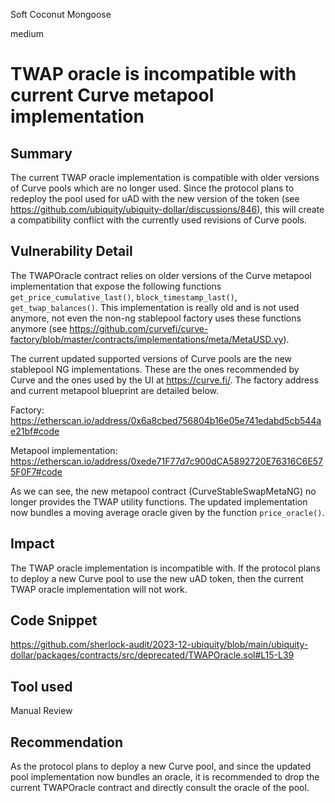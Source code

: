 Soft Coconut Mongoose

medium

# TWAP oracle is incompatible with current Curve metapool implementation

## Summary

The current TWAP oracle implementation is compatible with older versions of Curve pools which are no longer used. Since the protocol plans to redeploy the pool used for uAD with the new version of the token (see https://github.com/ubiquity/ubiquity-dollar/discussions/846), this will create a compatibility conflict with the currently used revisions of Curve pools.

## Vulnerability Detail

The TWAPOracle contract relies on older versions of the Curve metapool implementation that expose the following functions `get_price_cumulative_last()`, `block_timestamp_last()`, `get_twap_balances()`. This implementation is really old and is not used anymore, not even the non-ng stablepool factory uses these functions anymore (see https://github.com/curvefi/curve-factory/blob/master/contracts/implementations/meta/MetaUSD.vy).

The current updated supported versions of Curve pools are the new stablepool NG implementations. These are the ones recommended by Curve and the ones used by the UI at https://curve.fi/. The factory address and current metapool blueprint are detailed below. 

Factory: https://etherscan.io/address/0x6a8cbed756804b16e05e741edabd5cb544ae21bf#code

Metapool implementation: https://etherscan.io/address/0xede71F77d7c900dCA5892720E76316C6E575F0F7#code

As we can see, the new metapool contract (CurveStableSwapMetaNG) no longer provides the TWAP utility functions. The updated implementation now bundles a moving average oracle given by the function `price_oracle()`.

## Impact

The TWAP oracle implementation is incompatible with. If the protocol plans to deploy a new Curve pool to use the new uAD token, then the current TWAP oracle implementation will not work.

## Code Snippet

https://github.com/sherlock-audit/2023-12-ubiquity/blob/main/ubiquity-dollar/packages/contracts/src/deprecated/TWAPOracle.sol#L15-L39

## Tool used

Manual Review

## Recommendation

As the protocol plans to deploy a new Curve pool, and since the updated pool implementation now bundles an oracle, it is recommended to drop the current TWAPOracle contract and directly consult the oracle of the pool.
